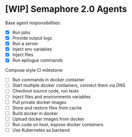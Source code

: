# [WIP] Semaphore 2.0 Agents

Base agent responsibilities:

- [x] Run jobs
- [x] Provide output logs
- [x] Run a server
- [x] Inject env variables
- [x] Inject files
- [x] Run epilogue commands

Compose style CI milestone:

- [ ] Run commands in docker container
- [ ] Start multiple docker containers, connect them via DNS
- [ ] Checkout source code, run tests
- [ ] Inject files and environments variables
- [ ] Pull private docker images
- [ ] Store and restore files from cache
- [ ] Build docker in docker
- [ ] Upload docker images from docker
- [ ] Run code on host, expose docker containers
- [ ] Use Kubernetes as backend
